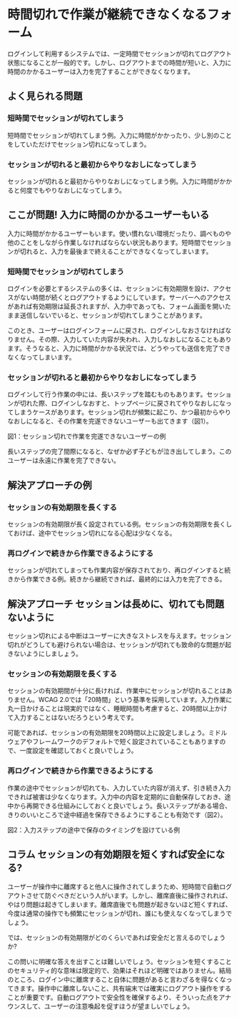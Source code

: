 # 時間切れで作業が継続できなくなるフォーム

ログインして利用するシステムでは、一定時間でセッションが切れてログアウト状態になることが一般的です。しかし、ログアウトまでの時間が短いと、入力に時間のかかるユーザーは入力を完了することができなくなります。

## よく見られる問題

### 短時間でセッションが切れてしまう

短時間でセッションが切れてしまう例。入力に時間がかかったり、少し別のことをしていただけでセッション切れになってしまう。

### セッションが切れると最初からやりなおしになってしまう

セッションが切れると最初からやりなおしになってしまう例。入力に時間がかかると何度でもやりなおしになってしまう。

## ここが問題! 入力に時間のかかるユーザーもいる

入力に時間がかかるユーザーもいます。使い慣れない環境だったり、調べものや他のことをしながら作業しなければならない状況もあります。短時間でセッションが切れると、入力を最後まで終えることができなくなってしまいます。

### 短時間でセッションが切れてしまう

ログインを必要とするシステムの多くは、セッションに有効期限を設け、アクセスがない時間が続くとログアウトするようにしています。サーバーへのアクセスがあれば有効期限は延長されますが、入力中であっても、フォーム画面を開いたまま送信しないでいると、セッションが切れてしまうことがあります。

このとき、ユーザーはログインフォームに戻され、ログインしなおさなければなりません。その際、入力していた内容が失われ、入力しなおしになることもあります。そうなると、入力に時間がかかる状況では、どうやっても送信を完了できなくなってしまいます。

### セッションが切れると最初からやりなおしになってしまう

ログインして行う作業の中には、長いステップを踏むものもあります。セッションが切れた際、ログインしなおすと、トップページに戻されてやりなおしになってしまうケースがあります。セッション切れが頻繁に起こり、かつ最初からやりなおしになると、その作業を完遂できないユーザーも出てきます（図1）。

図1：セッション切れで作業を完遂できないユーザーの例

長いステップの完了間際になると、なぜか必ず子どもが泣き出してしまう。このユーザーは永遠に作業を完了できない。


## 解決アプローチの例

### セッションの有効期限を長くする

セッションの有効期限が長く設定されている例。セッションの有効期限を長くしておけば、途中でセッション切れになる心配は少なくなる。

### 再ログインで続きから作業できるようにする

セッションが切れてしまっても作業内容が保存されており、再ログインすると続きから作業できる例。続きから継続できれば、最終的には入力を完了できる。

## 解決アプローチ セッションは長めに、切れても問題ないように

セッション切れによる中断はユーザーに大きなストレスを与えます。セッション切れがどうしても避けられない場合は、セッションが切れても致命的な問題が起きないようにしましょう。

### セッションの有効期限を長くする

セッションの有効期間が十分に長ければ、作業中にセッションが切れることはありません。WCAG 2.0では「20時間」という基準を採用しています。入力作業に丸一日かけることは現実的ではなく、睡眠時間も考慮すると、20時間以上かけて入力することはないだろうという考えです。

可能であれば、セッションの有効期限を20時間以上に設定しましょう。ミドルウェアやフレームワークのデフォルトで短く設定されていることもありますので、一度設定を確認しておくと良いでしょう。

### 再ログインで続きから作業できるようにする

作業の途中でセッションが切れても、入力していた内容が消えず、引き続き入力できれば被害は少なくなります。入力中の内容を定期的に自動保存しておき、途中から再開できる仕組みにしておくと良いでしょう。長いステップがある場合、きりのいいところで途中経過を保存できるようにすることも有効です（図2）。

図2：入力ステップの途中で保存のタイミングを設けている例

## コラム セッションの有効期限を短くすれば安全になる?

ユーザーが操作中に離席すると他人に操作されてしまうため、短時間で自動ログアウトさせて防ぐべきだという人がいます。しかし、離席直後に操作されれば、やはり問題は起きてしまいます。離席直後でも問題が起きないほど短くすれば、今度は通常の操作でも頻繁にセッションが切れ、誰にも使えなくなってしまうでしょう。

では、セッションの有効期限がどのくらいであれば安全だと言えるのでしょうか?

この問いに明確な答えを出すことは難しいでしょう。セッションを短くすることのセキュリティ的な意味は限定的で、効果はそれほど明確ではありません。結局のところ、ログイン中に離席すること自体に問題があると言わざるを得なくなってきます。操作中に離席しないこと、共有端末では確実にログアウト操作をすることが重要です。自動ログアウトで安全性を確保するより、そういった点をアナウンスして、ユーザーの注意喚起を促すほうが望ましいでしょう。
